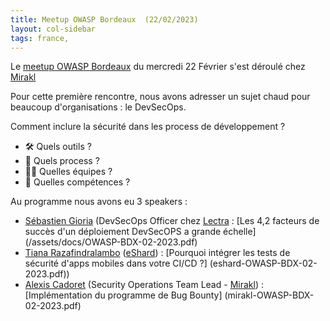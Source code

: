 ```yaml
---
title: Meetup OWASP Bordeaux  (22/02/2023)
layout: col-sidebar
tags: france, 
---
```


Le [meetup OWASP Bordeaux](https://www.meetup.com/fr-FR/owasp-france/events/291313081/) du mercredi 22 Février  s'est déroulé chez [Mirakl](https://www.mirakl.com/)

Pour cette première rencontre, nous avons adresser un sujet chaud pour beaucoup d'organisations : le DevSecOps.

Comment inclure la sécurité dans les process de développement ?
* 🛠️ Quels outils ?
* 🚥 Quels process ?
* 🤷‍♂️ Quelles équipes ?
* 🧠 Quelles compétences ?

Au programme nous avons eu 3 speakers : 

* [Sébastien Gioria](https://www.linkedin.com/in/gioria/) (DevSecOps Officer chez [Lectra](https://www.lectra.com) : [Les 4,2 facteurs de succès d'un déploiement DevSecOPS a grande échelle] (/assets/docs/OWASP-BDX-02-2023.pdf)
* [Tiana Razafindralambo](https://www.linkedin.com/in/tianaraza/) ([eShard](https://www.eshard.com)) : [Pourquoi intégrer les tests de sécurité d'apps mobiles dans votre CI/CD ?] (eshard-OWASP-BDX-02-2023.pdf))
* [Alexis Cadoret](https://www.linkedin.com/in/alexiscadoret/) (Security Operations Team Lead - [Mirakl](https://www.mirakl.com/)) : [Implémentation du programme de Bug Bounty] (mirakl-OWASP-BDX-02-2023.pdf)

